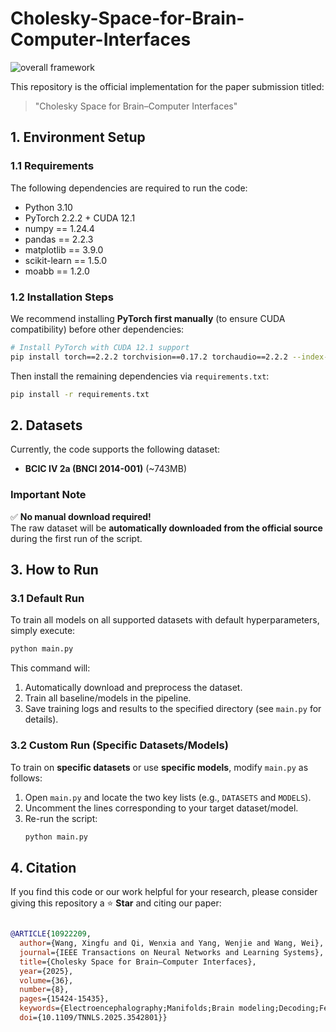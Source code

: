 # Cholesky-Space-for-Brain-Computer-Interfaces

![overall framework](overall_framework.png)

This repository is the official implementation for the paper submission titled:  
> "Cholesky Space for Brain–Computer Interfaces"


## 1. Environment Setup

### 1.1 Requirements
The following dependencies are required to run the code:
- Python 3.10
- PyTorch 2.2.2 + CUDA 12.1
- numpy == 1.24.4
- pandas == 2.2.3
- matplotlib == 3.9.0
- scikit-learn == 1.5.0
- moabb == 1.2.0


### 1.2 Installation Steps
We recommend installing **PyTorch first manually** (to ensure CUDA compatibility) before other dependencies:

```bash
# Install PyTorch with CUDA 12.1 support
pip install torch==2.2.2 torchvision==0.17.2 torchaudio==2.2.2 --index-url https://download.pytorch.org/whl/cu121
```

Then install the remaining dependencies via `requirements.txt`:
```bash
pip install -r requirements.txt
```


## 2. Datasets

Currently, the code supports the following dataset:
- **BCIC IV 2a (BNCI 2014-001)** (~743MB)


### Important Note
✅ **No manual download required!**  
The raw dataset will be **automatically downloaded from the official source** during the first run of the script.


## 3. How to Run

### 3.1 Default Run
To train all models on all supported datasets with default hyperparameters, simply execute:
```bash
python main.py
```

This command will:
1. Automatically download and preprocess the dataset.
2. Train all baseline/models in the pipeline.
3. Save training logs and results to the specified directory (see `main.py` for details).


### 3.2 Custom Run (Specific Datasets/Models)
To train on **specific datasets** or use **specific models**, modify `main.py` as follows:
1. Open `main.py` and locate the two key lists (e.g., `DATASETS` and `MODELS`).
2. Uncomment the lines corresponding to your target dataset/model.
3. Re-run the script:
   ```bash
   python main.py
   ```

## 4. Citation

If you find this code or our work helpful for your research, please consider giving this repository a ⭐ **Star** and citing our paper:

```bibtex

@ARTICLE{10922209,
  author={Wang, Xingfu and Qi, Wenxia and Yang, Wenjie and Wang, Wei},
  journal={IEEE Transactions on Neural Networks and Learning Systems}, 
  title={Cholesky Space for Brain–Computer Interfaces}, 
  year={2025},
  volume={36},
  number={8},
  pages={15424-15435},
  keywords={Electroencephalography;Manifolds;Brain modeling;Decoding;Feature extraction;Motors;Emotion recognition;Covariance matrices;Computational efficiency;Vectors;Brain–computer interface (BCI);Cholesky space;electroencephalogram (EEG);Riemannian manifold},
  doi={10.1109/TNNLS.2025.3542801}}

